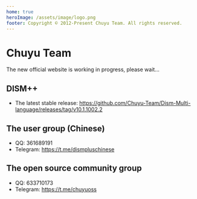 ```yaml
---
home: true
heroImage: /assets/image/logo.png
footer: Copyright © 2012-Present Chuyu Team. All rights reserved.
---
```


# Chuyu Team

The new official website is working in progress, please wait...

## DISM++

- The latest stable release: https://github.com/Chuyu-Team/Dism-Multi-language/releases/tag/v10.1.1002.2

## The user group (Chinese)

- QQ: 361689191
- Telegram: https://t.me/dismpluschinese

## The open source community group

- QQ: 633710173
- Telegram: https://t.me/chuyuoss
